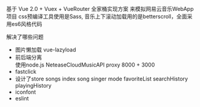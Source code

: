 基于 Vue 2.0 + Vuex + VueRouter  全家桶实现方案 来模拟网易云音乐WebApp项目
css预编译工具使用是Sass, 音乐上下滚动加载用的是betterscroll，全面采用es6风格代码


解决了哪些问题
- 图片懒加载  vue-lazyload
- 前后端分离  
  使用node.js NeteaseCloudMusicAPI proxy  8000 + 3000
- fastclick
- 设计了store
  songs index song singer mode favoriteList
  searchHistory playingHistory
- iconfont
- eslint
